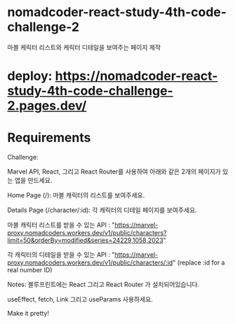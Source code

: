 # nomadcoder-react-study-4th-code-challenge-2
마블 케릭터 리스트와 케릭터 디테일을 보여주는 페이지 제작

# deploy: https://nomadcoder-react-study-4th-code-challenge-2.pages.dev/

# Requirements

Challenge:

Marvel API, React, 그리고 React Router를 사용하여 아래와 같은 2개의 페이지가 있는 앱을 만드세요.

Home Page (/): 마블 캐릭터의 리스트를 보여주세요.

Details Page (/character/:id): 각 캐릭터의 디테일 페이지를 보여주세요.

마블 캐릭터 리스트를 받을 수 있는 API : "https://marvel-proxy.nomadcoders.workers.dev/v1/public/characters?limit=50&orderBy=modified&series=24229,1058,2023"

각 캐릭터의 디테일을 받을 수 있는 API : "https://marvel-proxy.nomadcoders.workers.dev/v1/public/characters/:id" (replace :id for a real number ID)

Notes:
블루프린트에는 React 그리고 React Router 가 설치되어있습니다.

useEffect, fetch, Link 그리고 useParams 사용하세요.

Make it pretty!
